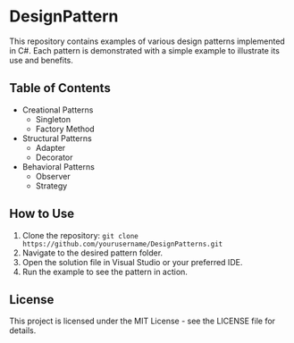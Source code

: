 # DesignPattern

This repository contains examples of various design patterns implemented in C#. Each pattern is demonstrated with a simple example to illustrate its use and benefits.

## Table of Contents
- Creational Patterns
  - Singleton
  - Factory Method
- Structural Patterns
  - Adapter
  - Decorator
- Behavioral Patterns
  - Observer
  - Strategy

## How to Use
1. Clone the repository: `git clone https://github.com/yourusername/DesignPatterns.git`
2. Navigate to the desired pattern folder.
3. Open the solution file in Visual Studio or your preferred IDE.
4. Run the example to see the pattern in action.

## License
This project is licensed under the MIT License - see the LICENSE file for details.
